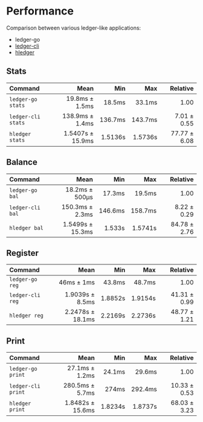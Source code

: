 # Performance

Comparison between various ledger-like applications:

- ledger-go
- [ledger-cli](https://ledger-cli.org)
- [hledger](https://hledger.org)

## Stats

| Command | Mean | Min | Max | Relative |
|:---|---:|---:|---:|---:|
| `ledger-go stats` | 19.8ms ± 1.5ms | 18.5ms | 33.1ms | 1.00 |
| `ledger-cli stats` | 138.9ms ± 1.4ms | 136.7ms | 143.7ms | 7.01 ± 0.55 |
| `hledger stats` | 1.5407s ± 15.9ms | 1.5136s | 1.5736s | 77.77 ± 6.08 |

## Balance

| Command | Mean | Min | Max | Relative |
|:---|---:|---:|---:|---:|
| `ledger-go bal` | 18.2ms ± 500µs | 17.3ms | 19.5ms | 1.00 |
| `ledger-cli bal` | 150.3ms ± 2.3ms | 146.6ms | 158.7ms | 8.22 ± 0.29 |
| `hledger bal` | 1.5499s ± 15.3ms | 1.533s | 1.5741s | 84.78 ± 2.76 |

## Register

| Command | Mean | Min | Max | Relative |
|:---|---:|---:|---:|---:|
| `ledger-go reg` | 46ms ± 1ms | 43.8ms | 48.7ms | 1.00 |
| `ledger-cli reg` | 1.9039s ± 8.5ms | 1.8852s | 1.9154s | 41.31 ± 0.99 |
| `hledger reg` | 2.2478s ± 18.1ms | 2.2169s | 2.2736s | 48.77 ± 1.21 |

## Print

| Command | Mean | Min | Max | Relative |
|:---|---:|---:|---:|---:|
| `ledger-go print` | 27.1ms ± 1.2ms | 24.1ms | 29.6ms | 1.00 |
| `ledger-cli print` | 280.5ms ± 5.7ms | 274ms | 292.4ms | 10.33 ± 0.53 |
| `hledger print` | 1.8482s ± 15.6ms | 1.8234s | 1.8737s | 68.03 ± 3.23 |

